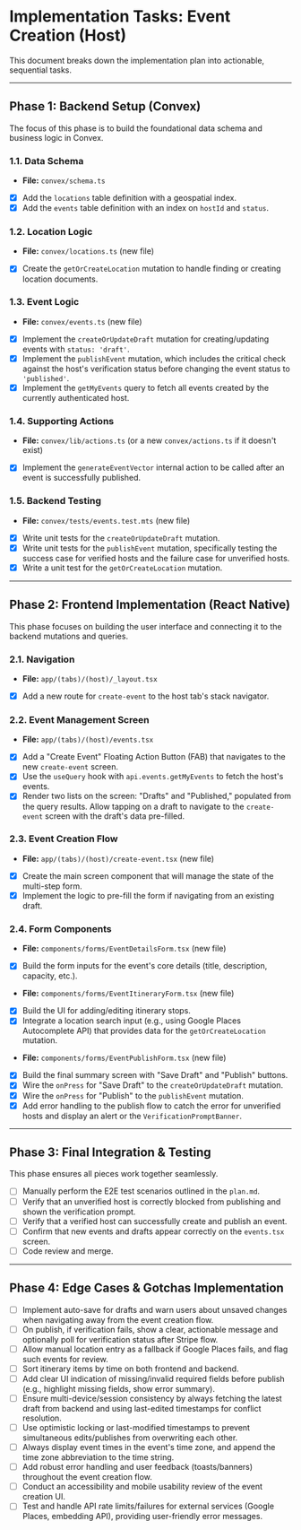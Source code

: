 # Implementation Tasks: Event Creation (Host)

This document breaks down the implementation plan into actionable, sequential tasks.

---

## Phase 1: Backend Setup (Convex)

The focus of this phase is to build the foundational data schema and business logic in Convex.

### 1.1. Data Schema

- **File:** `convex/schema.ts`
- [x] Add the `locations` table definition with a geospatial index.
- [x] Add the `events` table definition with an index on `hostId` and `status`.

### 1.2. Location Logic

- **File:** `convex/locations.ts` (new file)
- [x] Create the `getOrCreateLocation` mutation to handle finding or creating location documents.

### 1.3. Event Logic

- **File:** `convex/events.ts` (new file)
- [x] Implement the `createOrUpdateDraft` mutation for creating/updating events with `status: 'draft'`.
- [x] Implement the `publishEvent` mutation, which includes the critical check against the host's verification status before changing the event status to `'published'`.
- [x] Implement the `getMyEvents` query to fetch all events created by the currently authenticated host.

### 1.4. Supporting Actions

- **File:** `convex/lib/actions.ts` (or a new `convex/actions.ts` if it doesn't exist)
- [x] Implement the `generateEventVector` internal action to be called after an event is successfully published.

### 1.5. Backend Testing

- **File:** `convex/tests/events.test.mts` (new file)
- [x] Write unit tests for the `createOrUpdateDraft` mutation.
- [x] Write unit tests for the `publishEvent` mutation, specifically testing the success case for verified hosts and the failure case for unverified hosts.
- [x] Write a unit test for the `getOrCreateLocation` mutation.

---

## Phase 2: Frontend Implementation (React Native)

This phase focuses on building the user interface and connecting it to the backend mutations and queries.

### 2.1. Navigation

- **File:** `app/(tabs)/(host)/_layout.tsx`
- [x] Add a new route for `create-event` to the host tab's stack navigator.

### 2.2. Event Management Screen

- **File:** `app/(tabs)/(host)/events.tsx`
- [x] Add a "Create Event" Floating Action Button (FAB) that navigates to the new `create-event` screen.
- [x] Use the `useQuery` hook with `api.events.getMyEvents` to fetch the host's events.
- [x] Render two lists on the screen: "Drafts" and "Published," populated from the query results. Allow tapping on a draft to navigate to the `create-event` screen with the draft's data pre-filled.

### 2.3. Event Creation Flow

- **File:** `app/(tabs)/(host)/create-event.tsx` (new file)
- [x] Create the main screen component that will manage the state of the multi-step form.
- [x] Implement the logic to pre-fill the form if navigating from an existing draft.

### 2.4. Form Components

- **File:** `components/forms/EventDetailsForm.tsx` (new file)
- [x] Build the form inputs for the event's core details (title, description, capacity, etc.).
- **File:** `components/forms/EventItineraryForm.tsx` (new file)
- [x] Build the UI for adding/editing itinerary stops.
- [x] Integrate a location search input (e.g., using Google Places Autocomplete API) that provides data for the `getOrCreateLocation` mutation.
- **File:** `components/forms/EventPublishForm.tsx` (new file)
- [x] Build the final summary screen with "Save Draft" and "Publish" buttons.
- [x] Wire the `onPress` for "Save Draft" to the `createOrUpdateDraft` mutation.
- [x] Wire the `onPress` for "Publish" to the `publishEvent` mutation.
- [x] Add error handling to the publish flow to catch the error for unverified hosts and display an alert or the `VerificationPromptBanner`.

---

## Phase 3: Final Integration & Testing

This phase ensures all pieces work together seamlessly.

- [ ] Manually perform the E2E test scenarios outlined in the `plan.md`.
- [ ] Verify that an unverified host is correctly blocked from publishing and shown the verification prompt.
- [ ] Verify that a verified host can successfully create and publish an event.
- [ ] Confirm that new events and drafts appear correctly on the `events.tsx` screen.
- [ ] Code review and merge.

---

## Phase 4: Edge Cases & Gotchas Implementation

- [ ] Implement auto-save for drafts and warn users about unsaved changes when navigating away from the event creation flow.
- [ ] On publish, if verification fails, show a clear, actionable message and optionally poll for verification status after Stripe flow.
- [ ] Allow manual location entry as a fallback if Google Places fails, and flag such events for review.
- [ ] Sort itinerary items by time on both frontend and backend.
- [ ] Add clear UI indication of missing/invalid required fields before publish (e.g., highlight missing fields, show error summary).
- [ ] Ensure multi-device/session consistency by always fetching the latest draft from backend and using last-edited timestamps for conflict resolution.
- [ ] Use optimistic locking or last-modified timestamps to prevent simultaneous edits/publishes from overwriting each other.
- [ ] Always display event times in the event's time zone, and append the time zone abbreviation to the time string.
- [ ] Add robust error handling and user feedback (toasts/banners) throughout the event creation flow.
- [ ] Conduct an accessibility and mobile usability review of the event creation UI.
- [ ] Test and handle API rate limits/failures for external services (Google Places, embedding API), providing user-friendly error messages.
